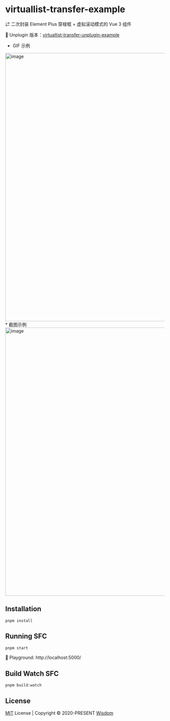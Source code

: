 # virtuallist-transfer-example
⇄ 二次封装 Element Plus 穿梭框 + 虚拟滚动模式的 Vue 3 组件

👋 Unplugin 版本：[virtuallist-transfer-unplugin-example](https://github.com/pdsuwwz/virtuallist-transfer-unplugin-example)

* GIF 示例
<img width="845" alt="image" src="https://user-images.githubusercontent.com/19891724/196990195-c7ab4181-83fe-4808-aa79-86f5bf8d9460.gif">
* 截图示例
<img width="845" alt="image" src="https://user-images.githubusercontent.com/19891724/196989170-02916299-0c3d-4e1e-bd05-bc083731a651.png">

## Installation

```
pnpm install
```

## Running SFC

```bash
pnpm start
```
🎡 Playground: http://localhost:5000/

## Build Watch SFC

```
pnpm build:watch
```


## License

[MIT](./LICENSE) License | Copyright © 2020-PRESENT [Wisdom](https://github.com/pdsuwwz)

